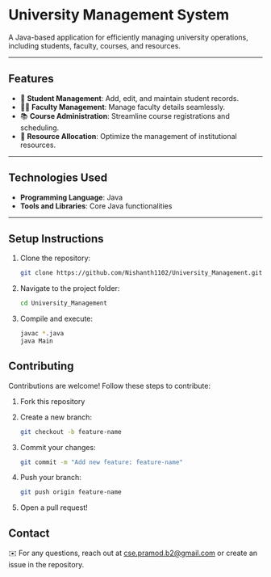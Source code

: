 # University Management System

A Java-based application for efficiently managing university operations, including students, faculty, courses, and resources.

---

## Features

- 📘 **Student Management**: Add, edit, and maintain student records.
- 👩‍🏫 **Faculty Management**: Manage faculty details seamlessly.
- 📚 **Course Administration**: Streamline course registrations and scheduling.
- 🏫 **Resource Allocation**: Optimize the management of institutional resources.

---

## Technologies Used

- **Programming Language**: Java
- **Tools and Libraries**: Core Java functionalities

---

## Setup Instructions

1. Clone the repository:
   ```bash
   git clone https://github.com/Nishanth1102/University_Management.git

2. Navigate to the project folder:
   ```bash
   cd University_Management

3. Compile and execute:
    ```bash
    javac *.java
    java Main

## Contributing
Contributions are welcome! Follow these steps to contribute:

1. Fork this repository

2. Create a new branch:
   ```bash
   git checkout -b feature-name
3. Commit your changes:
   ```bash
   git commit -m "Add new feature: feature-name"
4. Push your branch:
   ```bash
   git push origin feature-name
5. Open a pull request!

## Contact
✉️ For any questions, reach out at cse.pramod.b2@gmail.com or create an issue in the repository.
